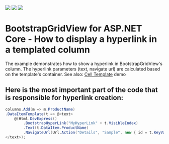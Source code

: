 <!-- default badges list -->
![](https://img.shields.io/endpoint?url=https://codecentral.devexpress.com/api/v1/VersionRange/134291419/18.1.3%2B)
[![](https://img.shields.io/badge/Open_in_DevExpress_Support_Center-FF7200?style=flat-square&logo=DevExpress&logoColor=white)](https://supportcenter.devexpress.com/ticket/details/T830591)
[![](https://img.shields.io/badge/📖_How_to_use_DevExpress_Examples-e9f6fc?style=flat-square)](https://docs.devexpress.com/GeneralInformation/403183)
<!-- default badges end -->
# BootstrapGridView for ASP.NET Core - How to display a hyperlink in a templated column
The example demonstrates how to show a hyperlink in BootstrapGridView's column. The hyperlink parameters (text, navigate url) are calculated based on the template's container.
See also: [Cell Template](https://demos.devexpress.com/aspnetcore-bootstrap/GridView-Templates#CellTemplate) demo

## Here is the most important part of the code that is responsible for hyperlink creation:
```csharp
columns.Add(m => m.ProductName)
.DataItemTemplate(t => @<text>
	@(Html.DevExpress()
		.BootstrapHyperLink("MyHyperLink" + t.VisibleIndex)
		.Text(t.DataItem.ProductName)
		.NavigateUrl(Url.Action("Details", "Sample", new { id = t.KeyValue })))
</text>);
```
